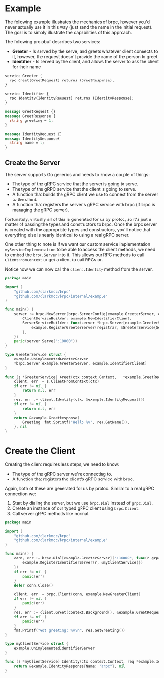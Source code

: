 # Example
The following example illustrates the mechanics of brpc, however you'd never actually use it in this way (just send the name in the initial request). The goal is to simply illustrate the capabilities of this approach.

The following protobuf describes two services:
* **Greeter** - Is served by the serve, and greets whatever client connects to it, however, the request doesn't provide the name of the person to greet.
* **Identifier** - Is served by the client, and allows the server to ask the client for their name.

```protobuf
service Greeter {
  rpc Greet(GreetRequest) returns (GreetResponse);
}

service Identifier {
  rpc Identity(IdentityRequest) returns (IdentityResponse);
}

message GreetRequest {}
message GreetResponse {
  string greeting = 1;
}

message IdentityRequest {}
message IdentityResponse{
  string name = 1;
}
```

## Create the Server
The server supports Go generics and needs to know a couple of things:
* The type of the gRPC service that the server is going to serve.
* The type of the gRPC service that the client is going to serve.
* A function that builds the gRPC client we use to connect from the server to the client.
* A function that registers the server's gRPC service with brpc (if brpc is managing the gRPC server).

Fortunately, virtually all of this is generated for us by protoc, so it's just a matter of passing the types and constructors to brpc. Once the brpc server is created with the appropriate types and constructors, you'll notice that everything else is nearly identical to using a real gRPC server.

One other thing to note is if we want our custom service implementation `myServiceImplementation` to be able to access the client methods, we need to embed the `brpc.Server` into it. This allows our RPC methods to call `ClientFromContext` to get a client to call RPCs on.

Notice how we can now call the `client.Identity` method from the server.

```go
package main

import (
	"github.com/clarkmcc/brpc"
	"github.com/clarkmcc/brpc/internal/example"
)

func main() {
	server := brpc.NewServer(brpc.ServerConfig[example.GreeterServer, example.IdentifierClient]{
		ClientServiceBuilder: example.NewIdentifierClient,
		ServerServiceBuilder: func(server *brpc.Server[example.GreeterServer, example.IdentifierClient], registrar grpc.ServiceRegistrar) {
			example.RegisterGreeterServer(registrar, &GreeterService{Server: server})
		},
	})
	panic(server.Serve(":10000"))
}

type GreeterService struct {
	example.UnimplementedGreeterServer
	*brpc.Server[example.GreeterServer, example.IdentifierClient]
}

func (s *GreeterService) Greet(ctx context.Context, _ *example.GreetRequest) (*example.GreetResponse, error) {
	client, err := s.ClientFromContext(ctx)
	if err != nil {
		return nil, err
	}
	res, err := client.Identity(ctx, &example.IdentityRequest{})
	if err != nil {
		return nil, err
	}
	return &example.GreetResponse{
		Greeting: fmt.Sprintf("Hello %v", res.GetName()),
	}, nil
}
```

# Create the Client
Creating the client requires less steps, we need to know:
* The type of the gRPC server we're connecting to.
* A function that registers the client's gRPC service with brpc.

Again, both ot these are generated for us by protoc. Similar to a real gRPC connection we:
1. Start by dialing the server, but we use `brpc.Dial` instead of `grpc.Dial`.
2. Create an instance of our typed gRPC client using `brpc.Client`.
3. Call server gRPC methods like normal. 

```go
package main

import (
	"github.com/clarkmcc/brpc"
	"github.com/clarkmcc/brpc/internal/example"
)

func main() {
	conn, err := brpc.Dial[example.GreeterServer](":10000", func(r grpc.ServiceRegistrar) {
		example.RegisterIdentifierServer(r, &myClientService{})
	})
	if err != nil {
		panic(err)
	}
	defer conn.Close()

	client, err := brpc.Client(conn, example.NewGreeterClient)
	if err != nil {
		panic(err)
	}
	res, err := client.Greet(context.Background(), &example.GreetRequest{})
	if err != nil {
		panic(err)
	}
	fmt.Printf("Got greeting: %v\n", res.GetGreeting())
}

type myClientService struct {
	example.UnimplementedIdentifierServer
}

func (s *myClientService) Identity(ctx context.Context, req *example.IdentityRequest) (*example.IdentityResponse, error) {
	return &example.IdentityResponse{Name: "brpc"}, nil
}
```